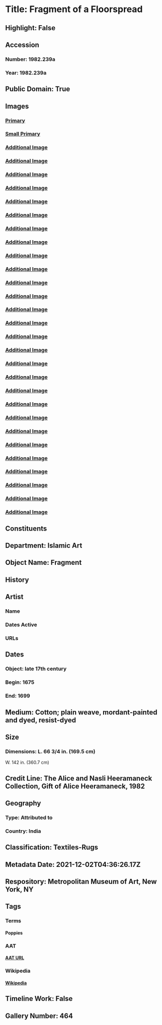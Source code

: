 # Title: Fragment of a Floorspread
## Highlight: False
## Accession
### Number: 1982.239a
### Year: 1982.239a
## Public Domain: True
## Images
### [Primary](https://images.metmuseum.org/CRDImages/is/original/DP344703.jpg)
### [Small Primary](https://images.metmuseum.org/CRDImages/is/web-large/DP344703.jpg)
### [Additional Image](https://images.metmuseum.org/CRDImages/is/original/229561.jpg)
### [Additional Image](https://images.metmuseum.org/CRDImages/is/original/AR206.jpg)
### [Additional Image](https://images.metmuseum.org/CRDImages/is/original/RT215.jpg)
### [Additional Image](https://images.metmuseum.org/CRDImages/is/original/AR207.jpg)
### [Additional Image](https://images.metmuseum.org/CRDImages/is/original/wb-1982.239a.JPG)
### [Additional Image](https://images.metmuseum.org/CRDImages/is/original/wb-1982.239ab.JPG)
### [Additional Image](https://images.metmuseum.org/CRDImages/is/original/wb-1982.239ac.JPG)
### [Additional Image](https://images.metmuseum.org/CRDImages/is/original/wb-1982.239ad.JPG)
### [Additional Image](https://images.metmuseum.org/CRDImages/is/original/wb-1982.239ae.JPG)
### [Additional Image](https://images.metmuseum.org/CRDImages/is/original/wb-1982.239af.JPG)
### [Additional Image](https://images.metmuseum.org/CRDImages/is/original/wb-1982.239ag.JPG)
### [Additional Image](https://images.metmuseum.org/CRDImages/is/original/wb-1982.239ah.JPG)
### [Additional Image](https://images.metmuseum.org/CRDImages/is/original/wb-1982.239ai.JPG)
### [Additional Image](https://images.metmuseum.org/CRDImages/is/original/wb-1982.239aj.JPG)
### [Additional Image](https://images.metmuseum.org/CRDImages/is/original/wb-1982.239ak.JPG)
### [Additional Image](https://images.metmuseum.org/CRDImages/is/original/wb-1982.239al.JPG)
### [Additional Image](https://images.metmuseum.org/CRDImages/is/original/wb-1982.239am.JPG)
### [Additional Image](https://images.metmuseum.org/CRDImages/is/original/DP282001.jpg)
### [Additional Image](https://images.metmuseum.org/CRDImages/is/original/DP282002.jpg)
### [Additional Image](https://images.metmuseum.org/CRDImages/is/original/DP344704.jpg)
### [Additional Image](https://images.metmuseum.org/CRDImages/is/original/DP344705.jpg)
### [Additional Image](https://images.metmuseum.org/CRDImages/is/original/DP344706.jpg)
### [Additional Image](https://images.metmuseum.org/CRDImages/is/original/DP344707.jpg)
### [Additional Image](https://images.metmuseum.org/CRDImages/is/original/DP344708.jpg)
### [Additional Image](https://images.metmuseum.org/CRDImages/is/original/DP344709.jpg)
### [Additional Image](https://images.metmuseum.org/CRDImages/is/original/DP344710.jpg)
### [Additional Image](https://images.metmuseum.org/CRDImages/is/original/DP344711.jpg)
### [Additional Image](https://images.metmuseum.org/CRDImages/is/original/ISL53.jpg)
## Constituents
## Department: Islamic Art
## Object Name: Fragment
## History
## Artist
### Name
### Dates Active
### URLs
## Dates
### Object: late 17th century
### Begin: 1675
### End: 1699
## Medium: Cotton; plain weave, mordant-painted and dyed, resist-dyed
## Size
### Dimensions: L. 66 3/4 in. (169.5 cm)
W. 142 in. (360.7 cm)
## Credit Line: The Alice and Nasli Heeramaneck Collection, Gift of Alice Heeramaneck, 1982
## Geography
### Type: Attributed to
### Country: India
## Classification: Textiles-Rugs
## Metadata Date: 2021-12-02T04:36:26.17Z
## Respository: Metropolitan Museum of Art, New York, NY
## Tags
### Terms
#### Poppies
### AAT
#### [AAT URL](http://vocab.getty.edu/page/aat/300375678)
### Wikipedia
#### [Wikipedia]()
## Timeline Work: False
## Gallery Number: 464